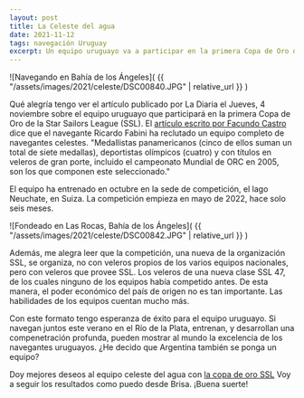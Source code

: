 ```yaml
---
layout: post
title: La Celeste del agua
date: 2021-11-12
tags: navegación Uruguay
excerpt: Un equipo uruguayo va a participar en la primera Copa de Oro de la SSL.
---
```


![Navegando en Bahía de los Ángeles](
  {{ "/assets/images/2021/celeste/DSC00840.JPG" | relative_url }}
)

Qué alegría tengo ver el artículo publicado por La Diaria el Jueves, 4
noviembre sobre el equipo uruguayo que participará en la primera Copa de Oro de
la Star Sailors League (SSL). El [artículo escrito por Facundo Castro][oro]
dice que el navegante Ricardo Fabini ha reclutado un equipo completo de
navegantes celestes.  "Medallistas panamericanos (cinco de ellos suman un total
de siete medallas), deportistas olímpicos (cuatro) y con títulos en veleros de
gran porte, incluido el campeonato Mundial de ORC en 2005, son los que componen
este seleccionado."

El equipo ha entrenado en octubre en la sede de competición, el lago
Neuchate, en Suiza. La competición empieza en mayo de 2022, hace solo seis
meses.

![Fondeado en Las Rocas, Bahía de los Ángeles](
  {{ "/assets/images/2021/celeste/DSC00842.JPG" | relative_url }}
)

Además, me alegra leer que la competición, una nueva de la organización
SSL, se organiza, no con veleros propios de los varios
equipos nacionales, pero con veleros que provee SSL. Los veleros de una nueva
clase SSL 47, de los cuales ninguno de los equipos había competido antes. De
esta manera, el poder económico del país de origen no es tan importante. Las
habilidades de los equipos cuentan mucho más.

Con este formato tengo esperanza de éxito para el equipo uruguayo. Si navegan
juntos este verano en el Río de la Plata, entrenan, y desarrollan una
compenetración profunda, pueden mostrar al mundo la excelencia de los
navegantes uruguayos. ¿He decido que Argentina también se ponga un equipo?

Doy mejores deseos al equipo celeste del agua con [la copa de oro SSL][ssl]
Voy a seguir los resultados como puedo desde Brisa. ¡Buena suerte!

[oro]: https://ladiaria.com.uy/garra/articulo/2021/11/la-celeste-del-agua-uruguay-competira-en-el-primer-mundial-de-selecciones-de-yachting-a-vela/ "Uruguay competirá en el primer Mundial de selecciones de yachting a vela"
[ssl]: https://goldcup.starsailors.com/ "Star Sailors League Gold Cup"
